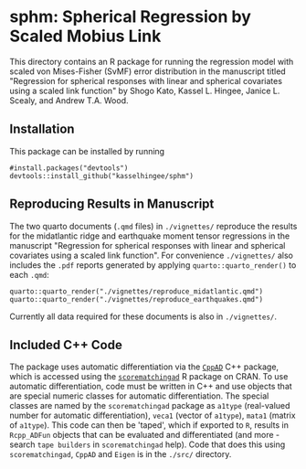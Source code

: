 # sphm: Spherical Regression by Scaled Mobius Link

This directory contains an R package for running the regression model with scaled von Mises-Fisher (SvMF) error distribution in the manuscript titled "Regression for spherical responses with linear and spherical covariates using a scaled link function" by Shogo Kato, Kassel L. Hingee, Janice L. Scealy, and Andrew T.A. Wood.

## Installation
This package can be installed by running

```
#install.packages("devtools")
devtools::install_github("kasselhingee/sphm")
```

## Reproducing Results in Manuscript
The two quarto documents (`.qmd` files) in `./vignettes/` reproduce the results for the midatlantic ridge and earthquake moment tensor regressions in the manuscript "Regression for spherical responses with linear and spherical covariates using a scaled link function".
For convenience `./vignettes/` also includes the `.pdf` reports generated by applying `quarto::quarto_render()` to each `.qmd`:

```
quarto::quarto_render("./vignettes/reproduce_midatlantic.qmd")
quarto::quarto_render("./vignettes/reproduce_earthquakes.qmd")
```

Currently all data required for these documents is also in `./vignettes/`.

## Included C++ Code
The package uses automatic differentiation via the [`CppAD`](https://github.com/coin-or/CppAD) C++ package, which is accessed using the [`scorematchingad`](https://cran.r-project.org/package=scorematchingad) R package on CRAN. To use automatic differentiation, code must be written in C++ and use objects that are special numeric classes for automatic differentiation. The special classes are named by the `scorematchingad` package as `a1type` (real-valued number for automatic differentiation), `veca1` (vector of `a1type`), `mata1` (matrix of `a1type`).
This code can then be 'taped', which if exported to `R`, results in `Rcpp_ADFun` objects that can be evaluated and differentiated (and more - search `tape builders` in `scorematchingad` help). Code that does this using `scorematchingad`, `CppAD` and `Eigen` is in the `./src/` directory.


